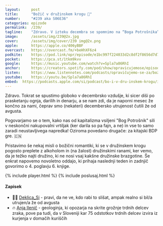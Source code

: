 ```yaml
---
layout: 	post
title:  	"Božič v družinskem krogu 🎄"
number: 	"#239 aka S06E36"
categories:	epizode
permalink:	/239/
tagline: 	"Zdravo. V izteku decembra se spomnimo na “Boga Potrošnika” in kitajski BDP, dotaknemo se družinskih ran, ki se ob praznikih pogosto prepletajo z alkoholom, ter napovemo prihajajočo novoletno oddajo."
image:		/assets/img/239@2x.jpg
cover:		/assets/img/cover/239 img@2x.png
apple:		https://apple.co/406yBBF
overcast:	https://overcast.fm/+beHhXF6z4
podkite:	https://pod.link/opr/episode/e1bc997f224033d2c8df2f8656d7d7b3
pocket:		https://pca.st/1tkm9kvv
google:		https://music.youtube.com/watch?v=Spla7a86RhI
anchor:		https://creators.spotify.com/pod/show/opravicujemose/episodes/Boi-v-druinskem-krogu-e2sl54j
listen:		https://www.listennotes.com/podcasts/opravičujemo-se-za/božič-v-družinskem-krogu--xP2BwUMfhg/embed/
youtube:	https://youtu.be/Spla7a86RhI
embed:	https://podcasts.apple.com/si/podcast/bo-i-v-dru-inskem-krogu/id1514750013?i=1000681360311
---
```


Zdravo. Tokrat se spustimo globoko v decembrsko vzdušje, ki sicer diši po prasketanju ognja, darilih in denarju, a se nam zdi, da je naporni mesec že končno za nami, čeprav smo (nekateri) decembersko utrujenost čutili že od avgusta. 

Pogovarjamo se o tem, kako nas od kapitalizma vsiljeni "Bog Potrošnik" sili v neskončni nakupovalni vrtiljak (ker darila so pa fajn, a ne) in vse to samo zaradi neustavljivega napredka! Oziroma povedano drugače: za kitajski BDP gre. 🇨🇳 

Pristavimo še nekaj misli o božični romantiki, ki se v družinskem krogu pogosto preplete z alkoholom in (na žalost) družinskimi ranami, ker vemo, da je težko najti družino, ki ne nosi vsaj kakšne družinske brazgotine. Še enkrat napovemo novoletno oddajo, ki prihaja naslednji teden in zadnjič govorimo o 4. poglavju 6. knjige. 

{% include player.html %}
{% include poslusaj.html %}

<!--break-->

#### Zapisek

- 🤷‍♀️ [Deklica_Si](https://www.instagram.com/p/DDWdHAHoFtp/) - pravi, da ne ve, kdo rabi to slišat, ampak realno si bil/a utrujen/a že od avgusta 
- 🔥 [Anja Ilenič](https://www.strasnohudi.si/podkasti/anja-ilenic) - geologinja, ki opozarja na skrite grožnje trdnih delcev zraka, pove pa tudi, da v Sloveniji kar 75 odstotkov trdnih delcev izvira iz kurjenja v domačih kuriščih 